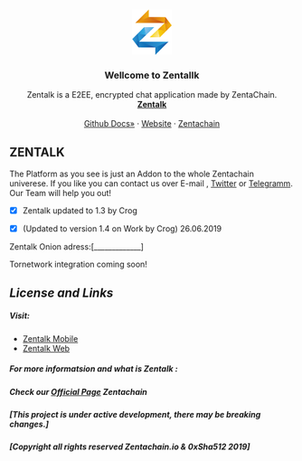 



<!--
*** Hey, Welcome to Zentalks GitHub Page, we hope you like it :)
-->



<!-- Zenta LOGO -->
<br />
<p align="center">
  <a href="zentachain.com">
    <img src="https://raw.githubusercontent.com/ZentaChain/Zentadex/master/logo.png" alt="Logo" width="70" height="80">
  </a>

  <h3 align="center">Wellcome to Zentallk</h3>

  <p align="center">
   Zentalk is a E2EE, encrypted chat application made by ZentaChain.
    <br />
    <a href="http://zentalk.chat"><strong>Zentalk</strong></a>
    <br />
    <br />
    <a href="https://github.com/ZentaChain/Zentalk-Web/">Github Docs»</a>
    ·
    <a href="http://zentalk.chat">Website</a>
    ·
    <a href="http://Zentachain.io">Zentachain</a>
  </p>
</p>



<!-- ABOUT ZENTADEX -->

## ZENTALK

The Platform as you see is just an Addon to the whole Zentachain univerese. If you like you can contact us over E-mail , [Twitter](https://twitter.com/zentachain) or [Telegramm](https://t.me/ZentachainOfficialChat). Our Team will help you out!



- [x] Zentalk updated to 1.3 by Crog

- [x]  (Updated to version 1.4 on Work by Crog) 26.06.2019

Zentalk Onion adress:[_____________]

Tornetwork integration coming soon!

<!-- LICENSE -->
## *License and Links*
##### Visit:
* [Zentalk Mobile](https://github.com/ZentaChain/Zentalk-Mobile)
* [Zentalk Web](www.zentalk.chat)

##### *For more informatsion and what is Zentalk :*
##### *Check our [Official Page](https://zentachain.io/) Zentachain*

##### *[This project is under active development, there may be breaking changes.]*
##### *[Copyright all rights reserved Zentachain.io & 0xSha512 2019]*


